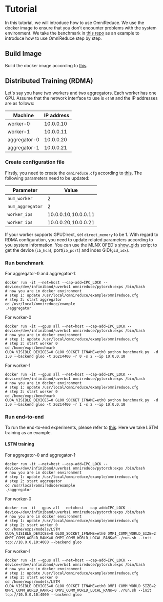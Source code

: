 # Tutorial
In this tutorial, we will introduce how to use OmniReduce. We use the docker image to ensure that you don't encounter problems with the system environment. We take the benchmark in [this repo](https://github.com/sands-lab/omnireduce-experiments) as an example to introduce how to use OmniReduce step by step.

## Build Image
Build the docker image according to [this](https://github.com/sands-lab/omnireduce/tree/master/omnireduce-RDMA/docker).

## Distributed Training (RDMA)
Let's say you have two workers and two aggregators. Each worker has one GPU. Assume that the network interface to use is `eth0` and the IP addresses are as follows:

| Machine | IP address |
|--|--|
| worker-0 | 10.0.0.10 |
| worker-1 | 10.0.0.11 |
| aggregator-0 | 10.0.0.20 |
| aggregator-1 | 10.0.0.21 |

### Create configuration file
Firstly, you need to create the `omnireduce.cfg` according to [this](https://github.com/sands-lab/omnireduce/tree/master/omnireduce-RDMA/example#1-configuration-file). The following parameters need to be updated:

| Parameter | Value |
|--|--|
| `num_worker` | 2 |
| `num_aggregator` | 2 |
| `worker_ips` | 10.0.0.10,10.0.0.11 |
| `worker_ips` | 10.0.0.20,10.0.0.21 |

If your worker supports GPUDirect, set `direct_memory` to be 1. With regard to RDMA configuration, you need to update related parameters according to you system information. You can use the MLNX OFED's [show_gids](https://enterprise-support.nvidia.com/s/article/understanding-show-gids-script) script to get the device (`ib_hca`), port(`ib_port`) and index GID(`gid_idx`).

### Run benchmark

For aggregator-0 and aggregator-1:

    docker run -it --net=host --cap-add=IPC_LOCK --device=/dev/infiniband/uverbs1 omnireduce/pytorch:exps /bin/bash
    # now you are in docker environment
    # step 1: update /usr/local/omnireduce/example/omnireduce.cfg
    # step 2: start aggregator
    cd /usr/local/omnireduce/example
    ./aggregator

For worker-0

    docker run -it --gpus all --net=host --cap-add=IPC_LOCK --device=/dev/infiniband/uverbs1 omnireduce/pytorch:exps /bin/bash
    # now you are in docker environment
    # step 1: update /usr/local/omnireduce/example/omnireduce.cfg
    # step 2: start worker 0
    cd /home/exps/benchmark
    CUDA_VISIBLE_DEVICES=0 GLOO_SOCKET_IFNAME=eth0 python benchmark.py  -d 1.0 --backend gloo -t 26214400 -r 0 -s 2 --ip 10.0.0.10

For worker-1

    docker run -it --gpus all --net=host --cap-add=IPC_LOCK --device=/dev/infiniband/uverbs1 omnireduce/pytorch:exps /bin/bash
    # now you are in docker environment
    # step 1: update /usr/local/omnireduce/example/omnireduce.cfg
    # step 2: start worker 0
    cd /home/exps/benchmark
    CUDA_VISIBLE_DEVICES=0 GLOO_SOCKET_IFNAME=eth0 python benchmark.py  -d 1.0 --backend gloo -t 26214400 -r 1 -s 2 --ip 10.0.0.10

### Run end-to-end
To run the end-to-end experiments, please refer to [this](https://github.com/sands-lab/omnireduce-experiments/tree/master/models).  Here we take LSTM training as an example.

#### LSTM training

For aggregator-0 and aggregator-1:

    docker run -it --net=host --cap-add=IPC_LOCK --device=/dev/infiniband/uverbs1 omnireduce/pytorch:exps /bin/bash
    # now you are in docker environment
    # step 1: update /usr/local/omnireduce/example/omnireduce.cfg
    # step 2: start aggregator
    cd /usr/local/omnireduce/example
    ./aggregator

For worker-0

    docker run -it --gpus all --net=host --cap-add=IPC_LOCK --device=/dev/infiniband/uverbs1 omnireduce/pytorch:exps /bin/bash
    # now you are in docker environment
    # step 1: update /usr/local/omnireduce/example/omnireduce.cfg
    # step 2: start worker 0
    cd /home/exps/models/LSTM
    CUDA_VISIBLE_DEVICES=0 GLOO_SOCKET_IFNAME=eth0 OMPI_COMM_WORLD_SIZE=2 OMPI_COMM_WORLD_RANK=0 OMPI_COMM_WORLD_LOCAL_RANK=0 ./run.sh --init tcp://10.0.0.10:4000 --backend gloo

For worker-1

    docker run -it --gpus all --net=host --cap-add=IPC_LOCK --device=/dev/infiniband/uverbs1 omnireduce/pytorch:exps /bin/bash
    # now you are in docker environment
    # step 1: update /usr/local/omnireduce/example/omnireduce.cfg
    # step 2: start worker 0
    cd /home/exps/models/LSTM
    CUDA_VISIBLE_DEVICES=0 GLOO_SOCKET_IFNAME=eth0 OMPI_COMM_WORLD_SIZE=2 OMPI_COMM_WORLD_RANK=1 OMPI_COMM_WORLD_LOCAL_RANK=0 ./run.sh --init tcp://10.0.0.10:4000 --backend gloo
